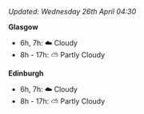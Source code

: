 *Updated: Wednesday 26th April 04:30*

**Glasgow**

* 6h, 7h: :cloud: Cloudy
* 8h - 17h: :partly_sunny: Partly Cloudy

**Edinburgh**

* 6h, 7h: :cloud: Cloudy
* 8h - 17h: :partly_sunny: Partly Cloudy
